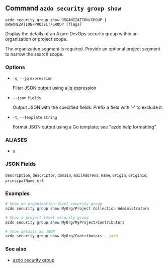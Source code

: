 ## Command `azdo security group show`

```
azdo security group show ORGANIZATION/GROUP | ORGANIZATION/PROJECT/GROUP [flags]
```

Display the details of an Azure DevOps security group within an organization or project scope.

The organization segment is required. Provide an optional project segment to narrow the search scope.


### Options


* `-q`, `--jq` `expression`

	Filter JSON output using a jq expression

* `--json` `fields`

	Output JSON with the specified fields. Prefix a field with &#39;-&#39; to exclude it.

* `-t`, `--template` `string`

	Format JSON output using a Go template; see &#34;azdo help formatting&#34;


### ALIASES

- `s`

### JSON Fields

`description`, `descriptor`, `domain`, `mailAddress`, `name`, `origin`, `originId`, `principalName`, `url`

### Examples

```bash
# Show an organization-level security group
azdo security group show MyOrg/Project Collection Administrators

# Show a project-level security group
azdo security group show MyOrg/MyProject/Contributors

# Show details as JSON
azdo security group show MyOrg/Contributors --json
```

### See also

* [azdo security group](./azdo_security_group.md)
